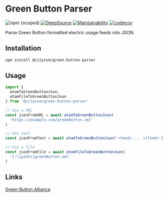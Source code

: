 # Green Button Parser

![npm (scoped)](https://img.shields.io/npm/v/%40cityssm/green-button-parser)
[![DeepSource](https://app.deepsource.com/gh/cityssm/node-green-button-parser.svg/?label=active+issues&show_trend=true&token=LAEc-5uihnFgNpJWscc1Kj1t)](https://app.deepsource.com/gh/cityssm/node-green-button-parser/?ref=repository-badge)
[![Maintainability](https://api.codeclimate.com/v1/badges/ad98bbdea3b40237515e/maintainability)](https://codeclimate.com/github/cityssm/node-green-button-parser/maintainability)
[![codecov](https://codecov.io/gh/cityssm/node-green-button-parser/branch/main/graph/badge.svg?token=9BJU6NU0WR)](https://codecov.io/gh/cityssm/node-green-button-parser)

Parse Green Button formatted electric usage feeds into JSON.

## Installation

```sh
npm install @cityssm/green-button-parser
```

## Usage

```javascript
import {
  atomToGreenButtonJson,
  atomFileToGreenButtonJson
} from '@cityssm/green-button-parser'

// Use a URL
const jsonFromURL = await atomToGreenButtonJson(
  'https://example.com/greenButton.xml'
)

// Use text
const jsonFromText = await atomToGreenButtonJson('<feed> ... </feed>')

// Use a file
const jsonFromFile = await atomFileToGreenButtonJson(
  'C:\\path\\greenButton.xml'
)
```

## Links

[Green Button Alliance](https://www.greenbuttonalliance.org/)
